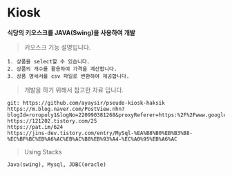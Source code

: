 # Kiosk
**식당의 키오스크를 JAVA(Swing)을 사용하여 개발**

>키오스크 기능 설명입니다.
```
1. 상품을 select할 수 있습니다.
2. 상품의 개수를 활용하여 가격을 계산합니다.
3. 상품 명세서를 csv 파일로 변환하여 제공합니다.
```

>개발을 하기 위해서 참고한 자료 입니다.
```
git: https://github.com/ayaysir/pseudo-kiosk-haksik
https://m.blog.naver.com/PostView.nhn?blogId=roropoly1&logNo=220990381268&proxyReferer=https:%2F%2Fwww.google.com%2F
https://121202.tistory.com/25
https://pat.im/624
https://jins-dev.tistory.com/entry/MySql-%EA%B8%B0%EB%B3%B8-%EC%BF%BC%EB%A6%AC%EB%AC%B8%EB%93%A4-%EC%A0%95%EB%A6%AC
```
> Using Stacks
```
Java(swing), Mysql, JDBC(oracle)
```
